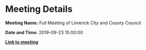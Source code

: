 # Meeting Details

**Meeting Name:** Full Meeting of Limerick City and County Council

**Date and Time:** 2019-09-23 15:00:00

**<a href="https://www.limerick.ie/council/whats-on/full-meeting-limerick-city-and-county-council-30" target="_blank">Link to meeting</a>**
